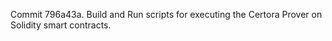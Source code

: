 Commit 796a43a.                    Build and Run scripts for executing the Certora Prover on Solidity smart contracts.